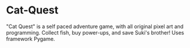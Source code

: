# Cat-Quest
"Cat Quest" is a self paced adventure game, with all original pixel art and programming. Collect fish, buy power-ups, and save Suki's brother! Uses framework Pygame.
